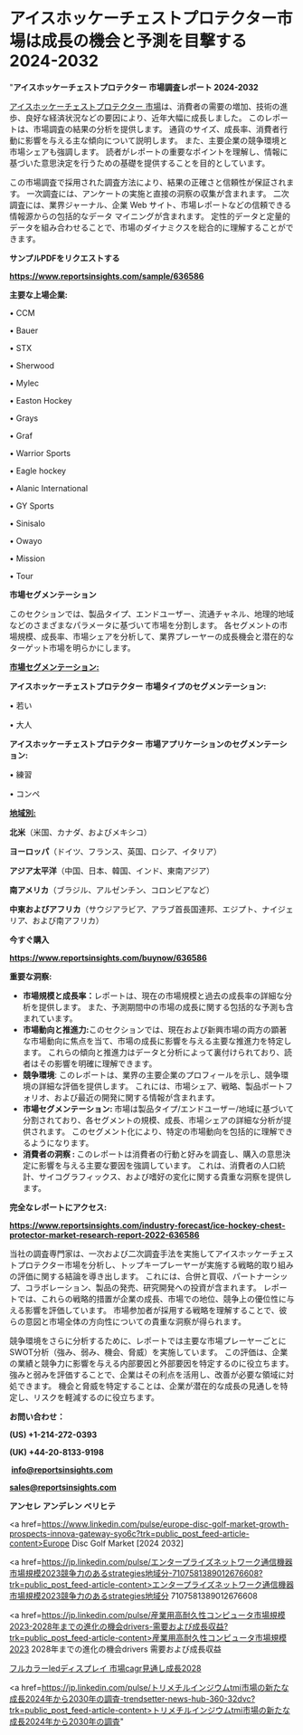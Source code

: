 # アイスホッケーチェストプロテクター市場は成長の機会と予測を目撃する2024-2032

"<strong>アイスホッケーチェストプロテクター 市場調査レポート 2024-2032</strong>

<a href=https://www.reportsinsights.com/sample/636586>アイスホッケーチェストプロテクター 市場</a>は、消費者の需要の増加、技術の進歩、良好な経済状況などの要因により、近年大幅に成長しました。 このレポートは、市場調査の結果の分析を提供します。 通貨のサイズ、成長率、消費者行動に影響を与える主な傾向について説明します。 また、主要企業の競争環境と市場シェアも強調します。 読者がレポートの重要なポイントを理解し、情報に基づいた意思決定を行うための基礎を提供することを目的としています。

この市場調査で採用された調査方法により、結果の正確さと信頼性が保証されます。 一次調査には、アンケートの実施と直接の洞察の収集が含まれます。 二次調査には、業界ジャーナル、企業 Web サイト、市場レポートなどの信頼できる情報源からの包括的なデータ マイニングが含まれます。 定性的データと定量的データを組み合わせることで、市場のダイナミクスを総合的に理解することができます。

<strong><b>サンプルPDFをリクエストする</b></strong>

<a href=https://www.reportsinsights.com/sample/636586><strong><u>https://www.reportsinsights.com/sample/636586</u></strong></a>

<strong>主要な上場企業:</strong>

• CCM

• Bauer

• STX

• Sherwood

• Mylec

• Easton Hockey

• Grays

• Graf

• Warrior Sports

• Eagle hockey

• Alanic International

• GY Sports

• Sinisalo

• Owayo

• Mission

• Tour

<strong>市場セグメンテーション</strong>

このセクションでは、製品タイプ、エンドユーザー、流通チャネル、地理的地域などのさまざまなパラメータに基づいて市場を分割します。 各セグメントの市場規模、成長率、市場シェアを分析して、業界プレーヤーの成長機会と潜在的なターゲット市場を明らかにします。

<strong><u>市場セグメンテーション</u></strong><strong><u>:</u></strong>

<strong>アイスホッケーチェストプロテクター 市場タイプのセグメンテーション:</strong>

• 若い

• 大人

<strong>アイスホッケーチェストプロテクター 市場アプリケーションのセグメンテーション:</strong>

• 練習

• コンペ

<strong><u>地域別</u></strong><strong><u>:</u></strong>

<strong>北米</strong>（米国、カナダ、およびメキシコ）

<strong>ヨーロッパ</strong>（ドイツ、フランス、英国、ロシア、イタリア）

<strong>アジア太平洋</strong>（中国、日本、韓国、インド、東南アジア）

<strong>南アメリカ</strong>（ブラジル、アルゼンチン、コロンビアなど）

<strong>中東およびアフリカ</strong>（サウジアラビア、アラブ首長国連邦、エジプト、ナイジェリア、および南アフリカ）

<strong>今すぐ購入</strong>

<a href=https://www.reportsinsights.com/buynow/636586><strong><u>https://www.reportsinsights.com/buynow/636586</u></strong></a>

<strong>重要な洞察:</strong>
<ul>
  <li><strong>市場規模と成長率：</strong>レポートは、現在の市場規模と過去の成長率の詳細な分析を提供します。 また、予測期間中の市場の成長に関する包括的な予測も含まれています。</li>
  <li><strong>市場動向と推進力:</strong>このセクションでは、現在および新興市場の両方の顕著な市場動向に焦点を当て、市場の成長に影響を与える主要な推進力を特定します。 これらの傾向と推進力はデータと分析によって裏付けられており、読者はその影響を明確に理解できます。</li>
  <li><strong>競争環境</strong>: このレポートは、業界の主要企業のプロフィールを示し、競争環境の詳細な評価を提供します。 これには、市場シェア、戦略、製品ポートフォリオ、および最近の開発に関する情報が含まれます。</li>
  <li><strong>市場セグメンテーション: </strong>市場は製品タイプ/エンドユーザー/地域に基づいて分割されており、各セグメントの規模、成長、市場シェアの詳細な分析が提供されます。 このセグメント化により、特定の市場動向を包括的に理解できるようになります。</li>
  <li><strong>消費者の洞察 : </strong>このレポートは消費者の行動と好みを調査し、購入の意思決定に影響を与える主要な要因を強調しています。 これは、消費者の人口統計、サイコグラフィックス、および嗜好の変化に関する貴重な洞察を提供します。</li>
</ul>
<strong>完全なレポートにアクセス:</strong>

<a href=https://www.reportsinsights.com/industry-forecast/ice-hockey-chest-protector-market-research-report-2022-636586><strong><u><b>https://www.reportsinsights.com/industry-forecast/ice-hockey-chest-protector-market-research-report-2022-636586</b></u></strong></a>

当社の調査専門家は、一次および二次調査手法を実施してアイスホッケーチェストプロテクター市場を分析し、トップキープレーヤーが実施する戦略的取り組みの評価に関する結論を導き出します。 これには、合併と買収、パートナーシップ、コラボレーション、製品の発売、研究開発への投資が含まれます。 レポートでは、これらの戦略的措置が企業の成長、市場での地位、競争上の優位性に与える影響を評価しています。 市場参加者が採用する戦略を理解することで、彼らの意図と市場全体の方向性についての貴重な洞察が得られます。

競争環境をさらに分析するために、レポートでは主要な市場プレーヤーごとにSWOT分析（強み、弱み、機会、脅威）を実施しています。 この評価は、企業の業績と競争力に影響を与える内部要因と外部要因を特定するのに役立ちます。 強みと弱みを評価することで、企業はその利点を活用し、改善が必要な領域に対処できます。 機会と脅威を特定することは、企業が潜在的な成長の見通しを特定し、リスクを軽減するのに役立ちます。

<strong>お問い合わせ：</strong>

<strong>(US) +1-214-272-0393</strong>

<strong>(UK) +44-20-8133-9198</strong>

<strong> </strong><a href=info@reportsinsights.com><strong><u>info@reportsinsights.com</u></strong></a>

<a href=sales@reportsinsights.com><strong><u>sales@reportsinsights.com</u></strong></a>

<strong>アンセレ アンデレン ベリヒテ</strong>

<a href=https://www.linkedin.com/pulse/europe-disc-golf-market-growth-prospects-innova-gateway-syo6c?trk=public_post_feed-article-content>Europe Disc Golf Market [2024 2032]</a>

<a href=https://jp.linkedin.com/pulse/エンタープライズネットワーク通信機器市場規模2023競争力のあるstrategies地域分-7107581389012676608?trk=public_post_feed-article-content>エンタープライズネットワーク通信機器市場規模2023競争力のあるstrategies地域分 7107581389012676608</a>

<a href=https://jp.linkedin.com/pulse/産業用高耐久性コンピュータ市場規模2023-2028年までの進化の機会drivers-需要および成長収益?trk=public_post_feed-article-content>産業用高耐久性コンピュータ市場規模2023 2028年までの進化の機会drivers 需要および成長収益</a>

<a href=https://www.linkedin.com/pulse/フルカラーledディスプレイ-市場cagr見通し成長2028-reports-insights-expert/>フルカラーledディスプレイ 市場cagr見通し成長2028</a>

<a href=https://jp.linkedin.com/pulse/トリメチルインジウムtmi市場の新たな成長2024年から2030年の調査-trendsetter-news-hub-360-32dvc?trk=public_post_feed-article-content>トリメチルインジウムtmi市場の新たな成長2024年から2030年の調査</a>"
